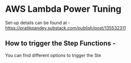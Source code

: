 # AWS Lambda Power Tuning

Set-up details can be found at - https://pratikpandey.substack.com/publish/post/135532311

## How to trigger the Step Functions -

You can find different options to trigger the Ste
